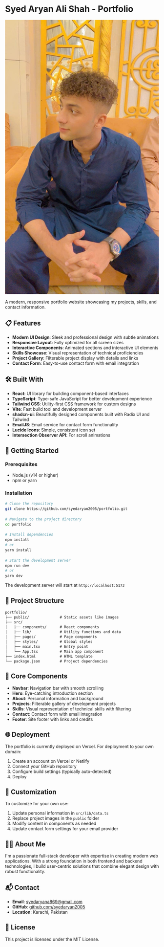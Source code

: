 # Syed Aryan Ali Shah - Portfolio

![Portfolio Banner](public/Aryan.jpg)

A modern, responsive portfolio website showcasing my projects, skills, and contact information.

## 📋 Features

- **Modern UI Design**: Sleek and professional design with subtle animations
- **Responsive Layout**: Fully optimized for all screen sizes
- **Interactive Components**: Animated sections and interactive UI elements
- **Skills Showcase**: Visual representation of technical proficiencies
- **Project Gallery**: Filterable project display with details and links
- **Contact Form**: Easy-to-use contact form with email integration

## 🛠️ Built With

- **React**: UI library for building component-based interfaces
- **TypeScript**: Type-safe JavaScript for better development experience
- **Tailwind CSS**: Utility-first CSS framework for custom designs
- **Vite**: Fast build tool and development server
- **shadcn-ui**: Beautifully designed components built with Radix UI and Tailwind
- **EmailJS**: Email service for contact form functionality
- **Lucide Icons**: Simple, consistent icon set
- **Intersection Observer API**: For scroll animations

## 🚀 Getting Started

### Prerequisites

- Node.js (v14 or higher)
- npm or yarn

### Installation

```bash
# Clone the repository
git clone https://github.com/syedaryan2005/portfolio.git

# Navigate to the project directory
cd portfolio

# Install dependencies
npm install
# or
yarn install

# Start the development server
npm run dev
# or
yarn dev
```

The development server will start at `http://localhost:5173`

## 📂 Project Structure

```
portfolio/
├── public/              # Static assets like images
├── src/
│   ├── components/      # React components
│   ├── lib/             # Utility functions and data
│   ├── pages/           # Page components
│   ├── styles/          # Global styles
│   ├── main.tsx         # Entry point
│   └── App.tsx          # Main app component
├── index.html           # HTML template
└── package.json         # Project dependencies
```

## 📱 Core Components

- **Navbar**: Navigation bar with smooth scrolling
- **Hero**: Eye-catching introduction section
- **About**: Personal information and background
- **Projects**: Filterable gallery of development projects
- **Skills**: Visual representation of technical skills with filtering
- **Contact**: Contact form with email integration
- **Footer**: Site footer with links and credits

## 🌐 Deployment

The portfolio is currently deployed on Vercel. For deployment to your own domain:

1. Create an account on Vercel or Netlify
2. Connect your GitHub repository
3. Configure build settings (typically auto-detected)
4. Deploy

## 🔄 Customization

To customize for your own use:

1. Update personal information in `src/lib/data.ts`
2. Replace project images in the `public` folder
3. Modify content in components as needed
4. Update contact form settings for your email provider

## 🧑‍💻 About Me

I'm a passionate full-stack developer with expertise in creating modern web applications. With a strong foundation in both frontend and backend technologies, I build user-centric solutions that combine elegant design with robust functionality.

## 📬 Contact

- **Email**: syedaryana869@gmail.com
- **GitHub**: [github.com/syedaryan2005](https://github.com/syedaryan2005)
- **Location**: Karachi, Pakistan

## 📄 License

This project is licensed under the MIT License.
